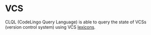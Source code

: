 # VCS

CLQL (CodeLingo Query Language) is able to query the state of VCSs (version control system) using VCS [lexicons](/lexicons). 